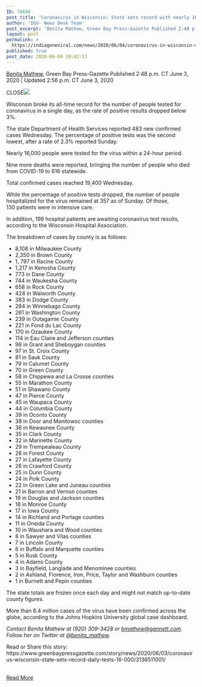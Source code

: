 ```yaml
---
ID: 78608
post_title: 'Coronavirus in Wisconsin: State sets record with nearly 16,000 tested in one day'
author: 'IGV- News Desk Team'
post_excerpt: 'Benita Mathew, Green Bay Press-Gazette Published 2:48 p.m. CT June 3, 2020 | Updated 2:56 p.m. CT June 3, 2020CLOSEWisconsin broke its all-time record for the number of people tested for coronavirus in a single day, as the rate of positive results dropped below 3%.The state Department of Health Services reported 483 new confirmed cases&hellip;'
layout: post
permalink: >
  https://indiagoneviral.com/news/2020/06/04/coronavirus-in-wisconsin-state-sets-record-with-nearly-16000-tested-in-one-day/78608/india-gone-viral/
published: true
post_date: 2020-06-04 19:42:13
---
```

<div id="overlay"><div><article><section id="module-position-Swfv0qXpoaw"></section><section id="module-position-Swfv0qX3dMo"><p><span data-track-label="article|news|authorbyline"><a href="http://www.greenbaypressgazette.com/staff/4387158002/benita-mathew/" rel="author">Benita Mathew</a>, Green Bay Press-Gazette</span><span>
            Published 2:48 p.m. CT June 3, 2020 | <span>Updated 2:56 p.m. CT June 3, 2020</span></span></p></section><div itemprop="mainEntity articleBody" role="main"><div id="module-position-Swfv0wzwlG8"><div itemprop="video" itemscope="" itemtype="http://schema.org/VideoObject"><div><div><div><p>CLOSE<img src="https://www.gannett-cdn.com/uxstatic/greenbaypressgazette/uscp-web-static-4525.49.0/images/sprites/icon_close.png"></img></p></div></div></div></div></div><p>Wisconsin broke its all-time record for the number of people tested for coronavirus in a single day, as the rate of positive results dropped below 3%.</p><p>The state Department of Health Services reported 483 new confirmed cases Wednesday. The percentage of positive tests was the second lowest, after a rate of 2.3% reported Sunday.</p><p>Nearly 16,000 people were tested for the virus within a 24-hour period.</p><p>Nine more deaths were reported, bringing the number of people who died from COVID-19 to 616 statewide.</p><p>Total confirmed cases reached 19,400 Wednesday.</p><p>While the percentage of positive tests dropped, the number of people hospitalized for the virus remained at 357 as of Sunday. Of those, 130 patients were in intensive care.</p><p>In addition, 199 hospital patients are awaiting coronavirus test results, according to the Wisconsin Hospital Association. </p><p>The breakdown of cases by county is as follows:</p><ul><li>8,108 in Milwaukee County</li><li>2,350 in Brown County</li><li>1, 797 in Racine County</li><li>1,217 in Kenosha County</li><li>773 in Dane County</li><li>744 in Waukesha County</li><li>658 in Rock County</li><li>424 in Walworth County</li><li>383 in Dodge County</li><li>284 in Winnebago County</li><li>261 in Washington County</li><li>239 in Outagamie County</li><li>221 in Fond du Lac County</li><li>170 in Ozaukee County</li><li>114 in Eau Claire and Jefferson counties</li><li>98 in Grant and Sheboygan counties</li><li>97 in St. Croix County</li><li>81 in Sauk County</li><li>79 in Calumet County</li><li>70 in Green County</li><li>58 in Chippewa and La Crosse counties</li><li>55 in Marathon County</li><li>51 in Shawano County</li><li>47 in Pierce County</li><li>45 in Waupaca County</li><li>44 in Columbia County</li><li>39 in Oconto County</li><li>38 in Door and Manitowoc counties</li><li>36 in Kewaunee County</li><li>35 in Clark County</li><li>32 in Marinette County</li><li>29 in Trempealeau County</li><li>28 in Forest County</li><li>27 in Lafayette County</li><li>26 in Crawford County</li><li>25 in Dunn County</li><li>24 in Polk County</li><li>22 in Green Lake and Juneau counties</li><li>21 in Barron and Vernon counties</li><li>19 in Douglas and Jackson counties</li><li>18 in Monroe County</li><li>17 in Iowa County </li><li>14 in Richland and Portage counties</li><li>11 in Oneida County</li><li>10 in Waushara and Wood counties</li><li>8 in Sawyer and Vilas counties</li><li>7 in Lincoln County</li><li>6 in Buffalo and Marquette counties</li><li>5 in Rusk County</li><li>4 in Adams County</li><li>3 in Bayfield, Langlade and Menominee counties </li><li>2 in Ashland, Florence, Iron, Price, Taylor and Washburn counties </li><li>1 in Burnett and Pepin counties</li></ul><p>The state totals are frozen once each day and might not match up-to-date county figures.</p><p>More than 6.4 million cases of the virus have been confirmed across the globe, according to the Johns Hopkins University global case dashboard. </p><p id="article-body-p-last"><em>Contact Benita Mathew at (920) 309-3428 or <a data-track-label="inline|intext|n/a" href="mailto:bmathew@gannett.com" target="_blank" rel="noopener noreferrer">bmathew@gannett.com</a>. Follow her on Twitter at <a data-track-label="inline|intext|n/a" href="https://twitter.com/benita_mathew" target="_blank" rel="noopener noreferrer">@benita_mathew</a>.</em></p><p>Read or Share this story: https://www.greenbaypressgazette.com/story/news/2020/06/03/coronavirus-wisconsin-state-sets-record-daily-tests-16-000/3136511001/</p></div><section id="module-position-Swfv0wxPDAY"><cta-atoms-container-persistent-fixed></cta-atoms-container-persistent-fixed></section></article></div></div><br/><a href="https://www.greenbaypressgazette.com/story/news/2020/06/03/coronavirus-wisconsin-state-sets-record-daily-tests-16-000/3136511001/" class="button purchase" rel="nofollow noopener noreferrer" target="_blank">Read More</a>
